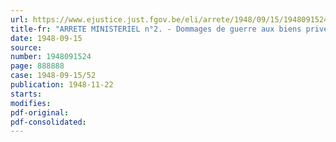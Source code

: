 ```yaml
---
url: https://www.ejustice.just.fgov.be/eli/arrete/1948/09/15/1948091524/justel
title-fr: "ARRETE MINISTERIEL n°2. - Dommages de guerre aux biens privés. Comités locaux de reconstruction. - Agréation"
date: 1948-09-15
source:
number: 1948091524
page: 888888
case: 1948-09-15/52
publication: 1948-11-22
starts:
modifies:
pdf-original:
pdf-consolidated:
---
```


